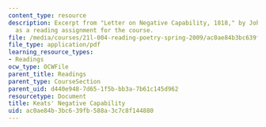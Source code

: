 ```yaml
---
content_type: resource
description: Excerpt from "Letter on Negative Capability, 1818," by John Keats, presented
  as a reading assignment for the course.
file: /media/courses/21l-004-reading-poetry-spring-2009/ac0ae84b3bc639fb588a3c7c8f144880_MIT21l004s09read02keats.pdf
file_type: application/pdf
learning_resource_types:
- Readings
ocw_type: OCWFile
parent_title: Readings
parent_type: CourseSection
parent_uid: d440e948-7d65-1f5b-bb3a-7b61c145d962
resourcetype: Document
title: Keats' Negative Capability
uid: ac0ae84b-3bc6-39fb-588a-3c7c8f144880
---
```

